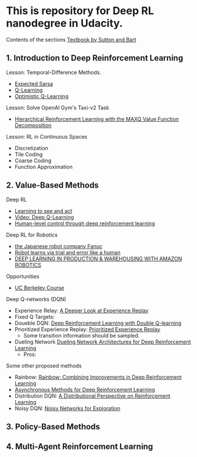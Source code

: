 # This is repository for Deep RL nanodegree in Udacity.
Contents of the sections
[Textbook by Sutton and Bart](https://s3-us-west-1.amazonaws.com/udacity-drlnd/bookdraft2018.pdf)

## 1. Introduction to Deep Reinforcement Learning
  Lesson: Temporal-Difference Methods.
  - [Expected Sarsa](http://citeseerx.ist.psu.edu/viewdoc/download?doi=10.1.1.216.4144&rep=rep1&type=pdf)
  - [Q-Learning](http://citeseerx.ist.psu.edu/viewdoc/download?doi=10.1.1.80.7501&rep=rep1&type=pdf)
  - [Optimistic Q-Learning](http://papers.nips.cc/paper/1944-convergence-of-optimistic-and-incremental-q-learning.pdf)
  
  Lesson: Solve OpenAI Gym's Taxi-v2 Task
  - [Hierarchical Reinforcement Learning with the MAXQ Value
Function Decomposition](https://arxiv.org/pdf/cs/9905014.pdf)

  Lesson: RL in Continuous Spaces
  - Discretization
  - Tile Coding
  - Coarse Coding
  - Function Approximation
  
## 2. Value-Based Methods
  Deep RL
  - [Learning to see and act](https://www.cs.swarthmore.edu/~meeden/cs63/s15/nature15a.pdf)
  - [Video: Deep Q-Learning](https://www.youtube.com/watch?v=xN1d3qHMIEQ)
  - [Human-level control through deep reinforcement
learning](https://storage.googleapis.com/deepmind-media/dqn/DQNNaturePaper.pdf)

  Deep RL for Robotics
  - [the Japanese robot company Fanuc ](https://www.technologyreview.com/s/601045/this-factory-robot-learns-a-new-job-overnight/)
  - [Robot learns via trial and error like a human](https://www.cnet.com/news/robot-learns-via-trial-and-error-like-a-human/)
  - [DEEP LEARNING IN PRODUCTION & WAREHOUSING WITH AMAZON ROBOTICS](https://medium.com/@teamrework/deep-learning-in-production-warehousing-with-amazon-robotics-571e69fea721)

  Opportunities
  - [UC Berkeley Course](http://rail.eecs.berkeley.edu/deeprlcourse/)
  
  Deep Q-networks (DQN)
  - Experience Relay: [A Deeper Look at Experience Replay](https://arxiv.org/abs/1712.01275)
  - Fixed Q Targets:
  - Doueble DQN: [Deep Reinforcement Learning with Double Q-learning](https://arxiv.org/abs/1509.06461)
  - Prioritized Experience Replay: [Prioritized Experience Replay](https://arxiv.org/abs/1511.05952)
    - Some transition information should be sampled.
  - Dueling Network [Dueling Network Architectures for Deep Reinforcement Learning](https://arxiv.org/abs/1511.06581)
    - Pros:
  
  Some other proposed methods
  - Rainbow: [Rainbow: Combining Improvements in Deep Reinforcement Learning](https://arxiv.org/abs/1710.02298)
  - [Asynchronous Methods for Deep Reinforcement Learning](https://arxiv.org/abs/1602.01783)
  - Distribution DQN: [A Distributional Perspective on Reinforcement Learning](https://arxiv.org/abs/1707.06887)
  - Noisy DQN: [Noisy Networks for Exploration](https://arxiv.org/abs/1706.10295)

## 3. Policy-Based Methods
## 4. Multi-Agent Reinforcement Learning
